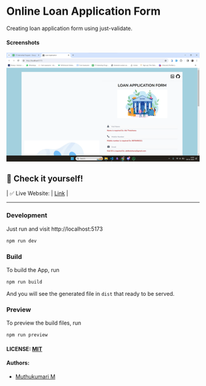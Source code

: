 # Online Loan Application Form

Creating loan application form using just-validate.

#### Screenshots

![Screenshot](./assets/properties/Screenshot%202024-01-09%20140654.png)

## 🎉 Check it yourself!

| ✅ Live Website: | [Link](https://muthukumarimoorthi.github.io/cyberdude-challenges/javascript/02-javascript-dom/02-form-validation/dist/index.html)                                                                                            |

---

### Development

Just run and visit http://localhost:5173

```bash
npm run dev
```

### Build

To build the App, run

```bash
npm run build
```

And you will see the generated file in `dist` that ready to be served.

### Preview

To preview the build files, run

```bash
npm run preview
```

#### LICENSE: [MIT](./LICENSE)

#### Authors:

- [Muthukumari M](https://www.linkedin.com/in/muthukumari-m-8a1415221/)
